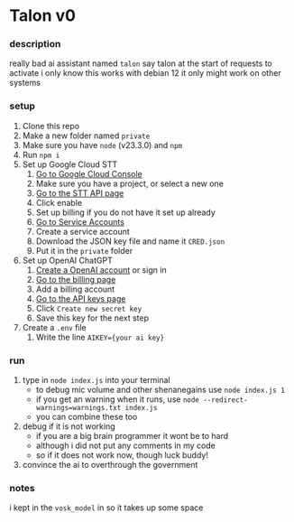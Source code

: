 # Talon v0

### description

really bad ai assistant named `talon`
say talon at the start of requests to activate
i only know this works with debian 12
it only might work on other systems

### setup

1. Clone this repo
2. Make a new folder named `private`
3. Make sure you have `node` (v23.3.0) and `npm`
4. Run `npm i`
5. Set up Google Cloud STT
    1. [Go to Google Cloud Console](https://console.cloud.google.com/)
    2. Make sure you have a project, or select a new one
    3. [Go to the STT API page](https://console.cloud.google.com/apis/library/speech.googleapis.com)
    4. Click enable
    5. Set up billing if you do not have it set up already
    6. [Go to Service Accounts](https://console.cloud.google.com/iam-admin/serviceaccounts)
    7. Create a service account
    8. Download the JSON key file and name it `CRED.json`
    9. Put it in the `private` folder
6. Set up OpenAI ChatGPT
    1. [Create a OpenAI account](https://platform.openai.com/signup/) or sign in
    2. [Go to the billing page](https://platform.openai.com/account/billing)
    3. Add a billing account
    4. [Go to the API keys page](https://platform.openai.com/api-keys)
    5. Click `Create new secret key`
    6. Save this key for the next step
7. Create a `.env` file
    1. Write the line `AIKEY={your ai key}`

### run

1. type in `node index.js` into your terminal
    - to debug mic volume and other shenanegains use `node index.js 1`
    - if you get an warning when it runs, use `node --redirect-warnings=warnings.txt index.js`
    - you can combine these too
2. debug if it is not working
    - if you are a big brain programmer it wont be to hard
    - although i did not put any comments in my code
    - so if it does not work now, though luck buddy!
3. convince the ai to overthrough the government

### notes

i kept in the `vosk_model` in so it takes up some space
